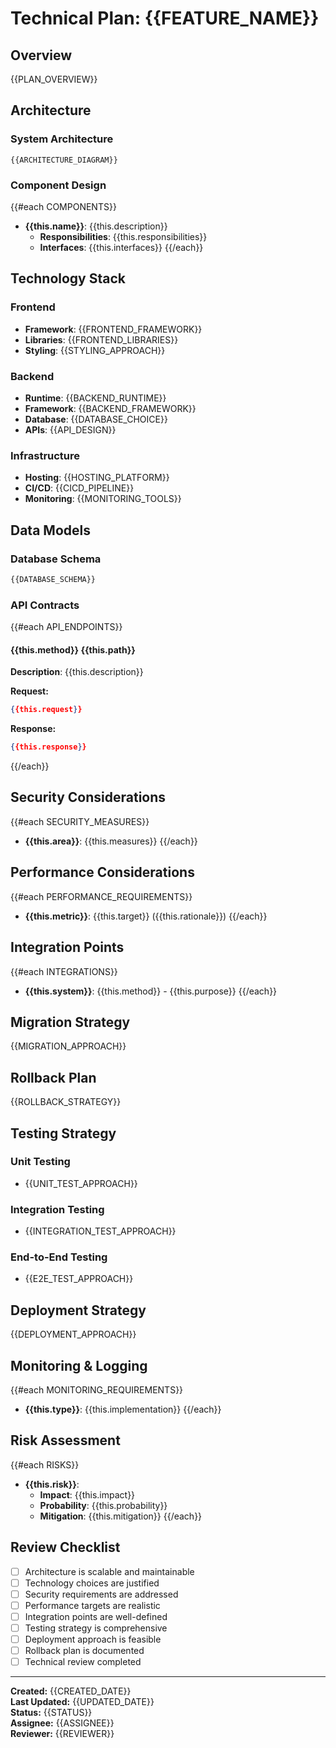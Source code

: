 # Technical Plan: {{FEATURE_NAME}}

## Overview
{{PLAN_OVERVIEW}}

## Architecture

### System Architecture
```
{{ARCHITECTURE_DIAGRAM}}
```

### Component Design
{{#each COMPONENTS}}
- **{{this.name}}**: {{this.description}}
  - **Responsibilities**: {{this.responsibilities}}
  - **Interfaces**: {{this.interfaces}}
{{/each}}

## Technology Stack

### Frontend
- **Framework**: {{FRONTEND_FRAMEWORK}}
- **Libraries**: {{FRONTEND_LIBRARIES}}
- **Styling**: {{STYLING_APPROACH}}

### Backend
- **Runtime**: {{BACKEND_RUNTIME}}
- **Framework**: {{BACKEND_FRAMEWORK}}
- **Database**: {{DATABASE_CHOICE}}
- **APIs**: {{API_DESIGN}}

### Infrastructure
- **Hosting**: {{HOSTING_PLATFORM}}
- **CI/CD**: {{CICD_PIPELINE}}
- **Monitoring**: {{MONITORING_TOOLS}}

## Data Models

### Database Schema
```sql
{{DATABASE_SCHEMA}}
```

### API Contracts
{{#each API_ENDPOINTS}}
#### {{this.method}} {{this.path}}
**Description**: {{this.description}}

**Request:**
```json
{{this.request}}
```

**Response:**
```json
{{this.response}}
```
{{/each}}

## Security Considerations
{{#each SECURITY_MEASURES}}
- **{{this.area}}**: {{this.measures}}
{{/each}}

## Performance Considerations
{{#each PERFORMANCE_REQUIREMENTS}}
- **{{this.metric}}**: {{this.target}} ({{this.rationale}})
{{/each}}

## Integration Points
{{#each INTEGRATIONS}}
- **{{this.system}}**: {{this.method}} - {{this.purpose}}
{{/each}}

## Migration Strategy
{{MIGRATION_APPROACH}}

## Rollback Plan
{{ROLLBACK_STRATEGY}}

## Testing Strategy

### Unit Testing
- {{UNIT_TEST_APPROACH}}

### Integration Testing
- {{INTEGRATION_TEST_APPROACH}}

### End-to-End Testing
- {{E2E_TEST_APPROACH}}

## Deployment Strategy
{{DEPLOYMENT_APPROACH}}

## Monitoring & Logging
{{#each MONITORING_REQUIREMENTS}}
- **{{this.type}}**: {{this.implementation}}
{{/each}}

## Risk Assessment
{{#each RISKS}}
- **{{this.risk}}**: 
  - **Impact**: {{this.impact}}
  - **Probability**: {{this.probability}}
  - **Mitigation**: {{this.mitigation}}
{{/each}}

## Review Checklist
- [ ] Architecture is scalable and maintainable
- [ ] Technology choices are justified
- [ ] Security requirements are addressed
- [ ] Performance targets are realistic
- [ ] Integration points are well-defined
- [ ] Testing strategy is comprehensive
- [ ] Deployment approach is feasible
- [ ] Rollback plan is documented
- [ ] Technical review completed

---
**Created:** {{CREATED_DATE}}  
**Last Updated:** {{UPDATED_DATE}}  
**Status:** {{STATUS}}  
**Assignee:** {{ASSIGNEE}}  
**Reviewer:** {{REVIEWER}}
